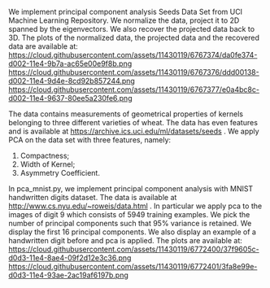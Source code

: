 We implement principal component analysis Seeds Data Set from UCI Machine Learning 
Repository. We normalize the data, project it to 2D spanned by the eigenvectors.
We also recover the projected data back to 3D. The plots of the normalized data, 
the projected data and the recovered data are available at: 
https://cloud.githubusercontent.com/assets/11430119/6767374/da0fe374-d002-11e4-9b7a-ac65e00e9f8b.png
https://cloud.githubusercontent.com/assets/11430119/6767376/ddd00138-d002-11e4-9d4e-8cd92b857244.png
https://cloud.githubusercontent.com/assets/11430119/6767377/e0a4bc8c-d002-11e4-9637-80ee5a230fe6.png

The data contains measurements of geometrical  properties of kernels belonging 
to three different varieties of wheat. The data has even features and is available at 
https://archive.ics.uci.edu/ml/datasets/seeds .
We apply PCA on the data set with three features, namely: 
1) Compactness;
2) Width of Kernel;
3) Asymmetry Coefficient.

In pca_mnist.py, we implement principal component analysis with MNIST handwritten digits dataset.
The data is available at http://www.cs.nyu.edu/~roweis/data.html . 
In particular we apply pca to the images of digit 9 which consists of 5949 training examples. 
We pick the number of principal components such that 95% variance is retained. 
We display the first 16 principal components. We also display an example of a handwritten
digit before and pca is applied. The plots are available at:
https://cloud.githubusercontent.com/assets/11430119/6772400/37f9605c-d0d3-11e4-8ae4-09f2d12e3c36.png
https://cloud.githubusercontent.com/assets/11430119/6772401/3fa8e99e-d0d3-11e4-93ae-2ac19af6197b.png
